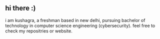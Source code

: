 ## hi there :)

i am kushagra, a freshman based in new delhi, pursuing bachelor of technology in computer science engineering (cybersecurity). feel free to check my repositries or website.
